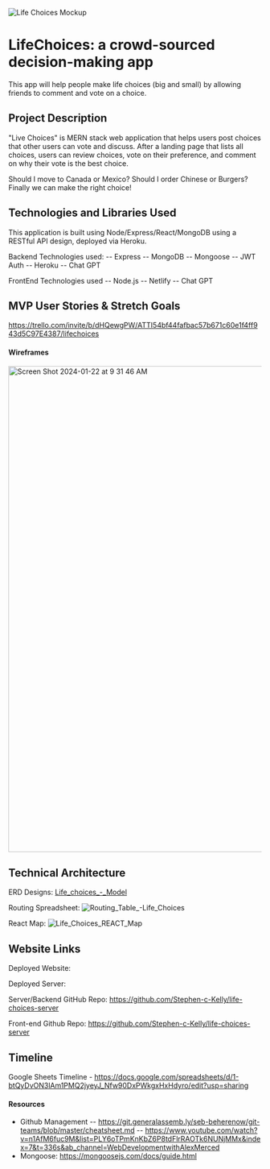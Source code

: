 
![Life Choices Mockup](https://github.com/Stephen-c-Kelly/life-choices-server/assets/149907841/49a55579-1343-4725-adf7-b521cfe34dae)

# LifeChoices: a crowd-sourced decision-making app
This app will help people make life choices (big and small) by allowing friends to comment and vote on a choice.  

## Project Description 
"Live Choices" is MERN stack web application that helps users post choices that other users can vote and discuss.  After a landing page that lists all choices, users can review choices, vote on their preference, and comment on why their vote is the best choice.  

Should I move to Canada or Mexico?  Should I order Chinese or Burgers?  Finally we can make the right choice!

## Technologies and Libraries Used
This application is built using Node/Express/React/MongoDB using a RESTful API design, deployed via Heroku.

Backend Technologies used:
-- Express
-- MongoDB
-- Mongoose
-- JWT Auth
-- Heroku
-- Chat GPT

FrontEnd Technologies used
-- Node.js
-- Netlify
-- Chat GPT

## MVP User Stories & Stretch Goals
https://trello.com/invite/b/dHQewgPW/ATTI54bf44fafbac57b671c60e1f4ff943d5C97E4387/lifechoices

#### Wireframes
<img width="965" alt="Screen Shot 2024-01-22 at 9 31 46 AM" src="https://github.com/Stephen-c-Kelly/life-choices-server/assets/149907841/190ea6be-70f3-4658-bf0c-8eb5dedabc15">


## Technical Architecture
ERD Designs: [Life_choices_-_Model](https://github.com/Stephen-c-Kelly/life-choices-server/assets/149907841/3a393596-8670-485e-8355-e9b3f9af089e)


Routing Spreadsheet:
![Routing_Table_-_Life_Choices_](https://github.com/Stephen-c-Kelly/life-choices-server/assets/149907841/0d4b634f-5e7b-46b7-94db-a3fd6a7f1eb6)

React Map: 
![Life_Choices_REACT_Map](https://github.com/Stephen-c-Kelly/life-choices-server/assets/149907841/24bbe43e-684d-43f2-96c8-1e587cf7fb10)

## Website Links
Deployed Website: 

Deployed Server:

Server/Backend GitHub Repo: https://github.com/Stephen-c-Kelly/life-choices-server 

Front-end Github Repo: https://github.com/Stephen-c-Kelly/life-choices-server 

## Timeline
Google Sheets Timeline - https://docs.google.com/spreadsheets/d/1-btQyDvON3lAm1PMQ2jyeyJ_Nfw90DxPWkgxHxHdyro/edit?usp=sharing

#### Resources
- Github Management 
-- https://git.generalassemb.ly/seb-beherenow/git-teams/blob/master/cheatsheet.md 
-- https://www.youtube.com/watch?v=n1AfM6fuc9M&list=PLY6oTPmKnKbZ6P8tdFlrRAOTk6NUNjMMx&index=7&t=336s&ab_channel=WebDevelopmentwithAlexMerced
- Mongoose: https://mongoosejs.com/docs/guide.html

